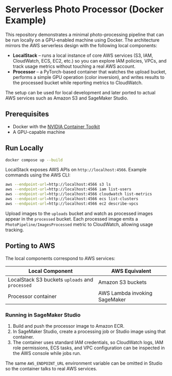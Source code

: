 # Serverless Photo Processor (Docker Example)

This repository demonstrates a minimal photo-processing pipeline that can be
run locally on a GPU-enabled machine using Docker. The architecture mirrors the
AWS serverless design with the following local components:

- **LocalStack** – runs a local instance of core AWS services (S3, IAM,
  CloudWatch, ECS, EC2, etc.) so you can explore IAM policies, VPCs, and
  track usage metrics without touching a real AWS account.
- **Processor** – a PyTorch-based container that watches the upload bucket,
  performs a simple GPU operation (color inversion), and writes results to the
  processed bucket while reporting metrics to CloudWatch.

The setup can be used for local development and later ported to actual AWS
services such as Amazon S3 and SageMaker Studio.

## Prerequisites

- Docker with the [NVIDIA Container Toolkit](https://docs.nvidia.com/datacenter/cloud-native/container-toolkit/latest/install-guide.html)
- A GPU-capable machine

## Run Locally

```bash
docker compose up --build
```

LocalStack exposes AWS APIs on `http://localhost:4566`. Example commands using
the AWS CLI:

```bash
aws --endpoint-url=http://localhost:4566 s3 ls
aws --endpoint-url=http://localhost:4566 iam list-users
aws --endpoint-url=http://localhost:4566 cloudwatch list-metrics
aws --endpoint-url=http://localhost:4566 ecs list-clusters
aws --endpoint-url=http://localhost:4566 ec2 describe-vpcs
```

Upload images to the `uploads` bucket and watch as processed images appear in
the `processed` bucket. Each processed image emits a `PhotoPipeline/ImagesProcessed`
metric to CloudWatch, allowing usage tracking.

## Porting to AWS

The local components correspond to AWS services:

| Local Component | AWS Equivalent |
| ----------------|---------------|
| LocalStack S3 buckets `uploads` and `processed` | Amazon S3 buckets |
| Processor container | AWS Lambda invoking SageMaker |

### Running in SageMaker Studio

1. Build and push the processor image to Amazon ECR.
2. In SageMaker Studio, create a processing job or Studio image using that
   container.
3. The container uses standard IAM credentials, so CloudWatch logs, IAM role
   permissions, ECS tasks, and VPC configuration can be inspected in the AWS
   console while jobs run.

The same `AWS_ENDPOINT_URL` environment variable can be omitted in Studio so
the container talks to real AWS services.
